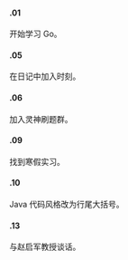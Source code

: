 #### .01

开始学习 Go。

#### .05

在日记中加入时刻。

#### .06

加入灵神刷题群。

#### .09

找到寒假实习。

#### .10

Java 代码风格改为行尾大括号。

#### .13

与赵启军教授谈话。